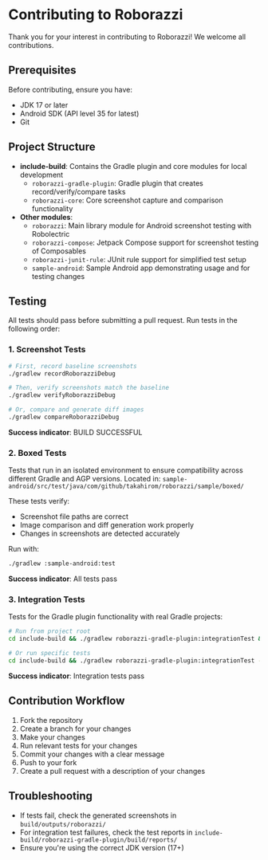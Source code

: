 # Contributing to Roborazzi

Thank you for your interest in contributing to Roborazzi! We welcome all contributions.

## Prerequisites

Before contributing, ensure you have:
- JDK 17 or later
- Android SDK (API level 35 for latest)
- Git

## Project Structure

* **include-build**: Contains the Gradle plugin and core modules for local development
  - `roborazzi-gradle-plugin`: Gradle plugin that creates record/verify/compare tasks
  - `roborazzi-core`: Core screenshot capture and comparison functionality
* **Other modules**:
  - `roborazzi`: Main library module for Android screenshot testing with Robolectric
  - `roborazzi-compose`: Jetpack Compose support for screenshot testing of Composables
  - `roborazzi-junit-rule`: JUnit rule support for simplified test setup
  - `sample-android`: Sample Android app demonstrating usage and for testing changes

## Testing

All tests should pass before submitting a pull request. Run tests in the following order:

### 1. Screenshot Tests

```bash
# First, record baseline screenshots
./gradlew recordRoborazziDebug

# Then, verify screenshots match the baseline
./gradlew verifyRoborazziDebug

# Or, compare and generate diff images
./gradlew compareRoborazziDebug
```

**Success indicator**: BUILD SUCCESSFUL

### 2. Boxed Tests
Tests that run in an isolated environment to ensure compatibility across different Gradle and AGP versions.
Located in: `sample-android/src/test/java/com/github/takahirom/roborazzi/sample/boxed/`

These tests verify:
- Screenshot file paths are correct
- Image comparison and diff generation work properly
- Changes in screenshots are detected accurately

Run with:
```bash
./gradlew :sample-android:test
```

**Success indicator**: All tests pass

### 3. Integration Tests
Tests for the Gradle plugin functionality with real Gradle projects:

```bash
# Run from project root
cd include-build && ./gradlew roborazzi-gradle-plugin:integrationTest && cd ..

# Or run specific tests
cd include-build && ./gradlew roborazzi-gradle-plugin:integrationTest --tests "*RoborazziGradleProjectTest.record" && cd ..
```

**Success indicator**: Integration tests pass

## Contribution Workflow

1. Fork the repository
2. Create a branch for your changes
3. Make your changes
4. Run relevant tests for your changes
5. Commit your changes with a clear message
6. Push to your fork
7. Create a pull request with a description of your changes

## Troubleshooting

- If tests fail, check the generated screenshots in `build/outputs/roborazzi/`
- For integration test failures, check the test reports in `include-build/roborazzi-gradle-plugin/build/reports/`
- Ensure you're using the correct JDK version (17+)